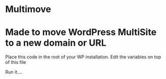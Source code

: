 # Multimove
# Made to move WordPress MultiSite to a new domain or URL

Place this code in the root of your WP installation.
Edit the variables on top of this file

Run it....
